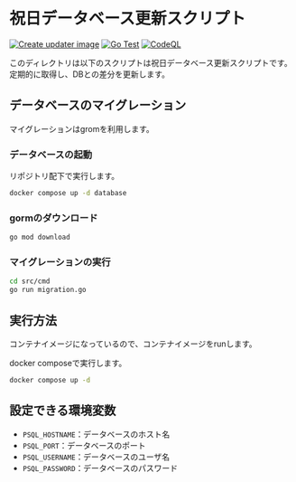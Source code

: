 # 祝日データベース更新スクリプト

[![Create updater image](https://github.com/kynmh69/go-ja-holidays/actions/workflows/docker-publish-updater.yml/badge.svg)](https://github.com/kynmh69/go-ja-holidays/actions/workflows/docker-publish-updater.yml) [![Go Test](https://github.com/kynmh69/go-ja-holidays/actions/workflows/go.yml/badge.svg)](https://github.com/kynmh69/go-ja-holidays/actions/workflows/go.yml) [![CodeQL](https://github.com/kynmh69/go-ja-holidays/actions/workflows/codeql.yml/badge.svg)](https://github.com/kynmh69/go-ja-holidays/actions/workflows/codeql.yml)

このディレクトリは以下のスクリプトは祝日データベース更新スクリプトです。
定期的に取得し、DBとの差分を更新します。

## データベースのマイグレーション

マイグレーションはgromを利用します。

### データベースの起動

リポジトリ配下で実行します。

```bash
docker compose up -d database 
```

### gormのダウンロード

```bash
go mod download
```

### マイグレーションの実行

```bash
cd src/cmd
go run migration.go
```

## 実行方法

コンテナイメージになっているので、コンテナイメージをrunします。

docker composeで実行します。

```bash
docker compose up -d
```

## 設定できる環境変数

- `PSQL_HOSTNAME`：データベースのホスト名
- `PSQL_PORT`：データベースのポート
- `PSQL_USERNAME`：データベースのユーザ名
- `PSQL_PASSWORD`：データベースのパスワード
